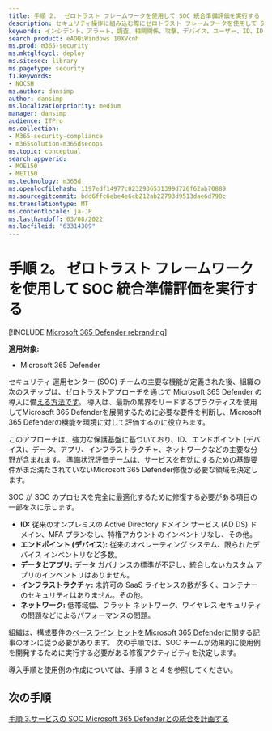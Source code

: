 ```yaml
---
title: 手順 2.  ゼロトラスト フレームワークを使用して SOC 統合準備評価を実行する
description: セキュリティ操作に組み込む際にゼロトラスト フレームワークを使用して SOC 統合準備Microsoft 365 Defender実行する基本。
keywords: インシデント、アラート、調査、相関関係、攻撃、デバイス、ユーザー、ID、ID、メールボックス、メール、365、microsoft、m365、インシデント対応、サイバー攻撃、secops、セキュリティ操作、soc
search.product: eADQiWindows 10XVcnh
ms.prod: m365-security
ms.mktglfcycl: deploy
ms.sitesec: library
ms.pagetype: security
f1.keywords:
- NOCSH
ms.author: dansimp
author: dansimp
ms.localizationpriority: medium
manager: dansimp
audience: ITPro
ms.collection:
- M365-security-compliance
- m365solution-m365dsecops
ms.topic: conceptual
search.appverid:
- MOE150
- MET150
ms.technology: m365d
ms.openlocfilehash: 1197edf14977c0232936531399d726f62ab70889
ms.sourcegitcommit: bdd6ffc6ebe4e6cb212ab22793d9513dae6d798c
ms.translationtype: MT
ms.contentlocale: ja-JP
ms.lasthandoff: 03/08/2022
ms.locfileid: "63314309"
---
```

# <a name="step-2-perform-a-soc-integration-readiness-assessment-using-the-zero-trust-framework"></a>手順 2。 ゼロトラスト フレームワークを使用して SOC 統合準備評価を実行する

[!INCLUDE [Microsoft 365 Defender rebranding](../includes/microsoft-defender.md)]

**適用対象:**
- Microsoft 365 Defender

セキュリティ 運用センター (SOC) チームの主要な機能が定義された後、組織の次のステップは、ゼロトラストアプローチを通じて Microsoft 365 Defender の導入に備[える方法です](/security/zero-trust/)。 導入は、最新の業界をリードするプラクティスを使用してMicrosoft 365 Defenderを展開するために必要な要件を判断し、Microsoft 365 Defenderの機能を環境に対して評価するのに役立ちます。

このアプローチは、強力な保護基盤に基づいており、ID、エンドポイント (デバイス)、データ、アプリ、インフラストラクチャ、ネットワークなどの主要な分野が含まれます。 準備状況評価チームは、サービスを有効にするための基礎要件がまだ満たされていないMicrosoft 365 Defender修復が必要な領域を決定します。

SOC が SOC のプロセスを完全に最適化するために修復する必要がある項目の一部を次に示します。

- **ID:** 従来のオンプレミスの Active Directory ドメイン サービス (AD DS) ドメイン、MFA プランなし、特権アカウントのインベントリなし、その他。
- **エンドポイント (デバイス):** 従来のオペレーティング システム、限られたデバイス インベントリなど多数。
- **データとアプリ:**  データ ガバナンスの標準が不足し、統合しないカスタム アプリのインベントリはありません。
- **インフラストラクチャ:** 未許可の SaaS ライセンスの数が多く、コンテナー のセキュリティはありません。その他。
- **ネットワーク:** 低帯域幅、フラット ネットワーク、ワイヤレス セキュリティの問題などによるパフォーマンスの問題。

組織は、構成要件の[ベースライン セットをMicrosoft 365 Defender](m365d-enable.md)に関する記事のオンに従う必要があります。 次の手順では、SOC チームが効果的に使用例を開発するために実行する必要がある修復アクティビティを決定します。 

導入手順と使用例の作成については、手順 3 と 4 を参照してください。

## <a name="next-step"></a>次の手順

[手順 3.サービスの SOC Microsoft 365 Defenderとの統合を計画する](integrate-microsoft-365-defender-secops-services.md)
